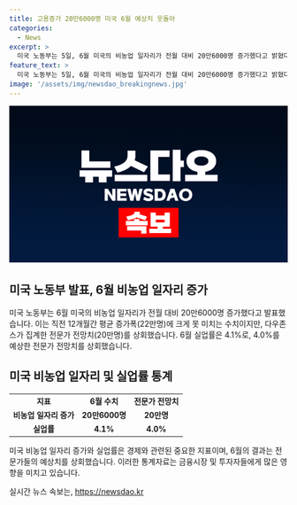 ```yaml
---
title: 고용증가 20만6000명 미국 6월 예상치 웃돌아
categories:
  - News
excerpt: >
  미국 노동부는 5일, 6월 미국의 비농업 일자리가 전월 대비 20만6000명 증가했다고 밝혔다. 이는 전문가 예상치를 웃돌았으나 12개월 평균 증가폭에는 못 미치는 수치다. 실업률은 예상치를 상회하는 4.1%로 발표되었다. (사진=AFP)
feature_text: >
  미국 노동부는 5일, 6월 미국의 비농업 일자리가 전월 대비 20만6000명 증가했다고 밝혔다. 이는 전문가 예상치를 웃돌았으나 12개월 평균 증가폭에는 못 미치는 수치다. 실업률은 예상치를 상회하는 4.1%로 발표되었다. (사진=AFP)
image: '/assets/img/newsdao_breakingnews.jpg'
---
```


<p><img src="/assets/img/newsdao_breakingnews.jpg" alt="firstkoreanews 속보" /></p>

<h2 data-ke-size="size26">미국 노동부 발표, 6월 비농업 일자리 증가</h2>

<p data-ke-size="size16">미국 노동부는 6월 미국의 비농업 일자리가 전월 대비 20만6000명 증가했다고 발표했습니다. 이는 직전 12개월간 평균 증가폭(22만명)에 크게 못 미치는 수치이지만, 다우존스가 집계한 전문가 전망치(20만명)를 상회했습니다. 6월 실업률은 4.1%로, 4.0%를 예상한 전문가 전망치를 상회했습니다. </p>

<h2 data-ke-size="size26">미국 비농업 일자리 및 실업률 통계</h2>

<table>
<tbody>
<tr>
<td style="text-align: center; height: 17px;"><b>지표</b></td>
<td style="text-align: center; height: 17px;"><b>6월 수치</b></td>
<td style="text-align: center; height: 17px;"><b>전문가 전망치</b></td>
</tr>
<tr>
<td style="text-align: center; height: 17px;"><b>비농업 일자리 증가</b></td>
<td style="text-align: center; height: 17px;"><b>20만6000명</b></td>
<td style="text-align: center; height: 17px;"><b>20만명</b></td>
</tr>
<tr>
<td style="text-align: center; height: 17px;"><b>실업률</b></td>
<td style="text-align: center; height: 17px;"><b>4.1%</b></td>
<td style="text-align: center; height: 17px;"><b>4.0%</b></td>
</tr>
</tbody>
</table>

<p data-ke-size="size16">미국 비농업 일자리 증가와 실업률은 경제와 관련된 중요한 지표이며, 6월의 결과는 전문가들의 예상치를 상회했습니다. 이러한 통계자료는 금융시장 및 투자자들에게 많은 영향을 미치고 있습니다.</p>
실시간 뉴스 속보는, <a href="https://newsdao.kr" rel="dofollow">https://newsdao.kr</a>



